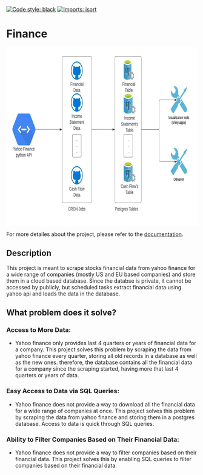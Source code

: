 [![Code style: black](https://img.shields.io/badge/code%20style-black-000000.svg)](https://github.com/psf/black)
[![Imports: isort](https://img.shields.io/badge/%20imports-isort-%231674b1?style=flat&labelColor=ef8336)](https://pycqa.github.io/isort/)



# Finance

<img src="docs/Finance github project chart.jpeg" alt="drawing" width="800" height="470" align="middle" style="middle"/>

<br />

For more detailes about the project, please refer to the [documentation](https://ahnazary.github.io/Finance/).

## Description

This project is meant to scrape stocks financial data from yahoo finance for a wide range of companies (mostly US and EU based companies) and store them in a cloud based database. Since the databse is private, it cannot be accessed by publicly, but scheduled tasks extract financial data using yahoo api and loads the data in the database.

## What problem does it solve?

### Access to More Data:
- Yahoo finance only provides last 4 quarters or years of financial data for a company. This project solves this problem by scraping the data from yahoo finance every quarter, storing all old records in a database as well as the new ones. therefore, the database contains all the financial data for a company since the scraping started, having more that last 4 quarters or years of data.
### Easy Access to Data via SQL Queries:
- Yahoo finance does not provide a way to download all the financial data for a wide range of companies at once. This project solves this problem by scraping the data from yahoo finance and storing them in a postgres database. Access to data is quick through SQL queries.
### Ability to Filter Companies Based on Their Financial Data:
- Yahoo finance does not provide a way to filter companies based on their financial data. This project solves this by enabling SQL queries to filter companies based on their financial data.